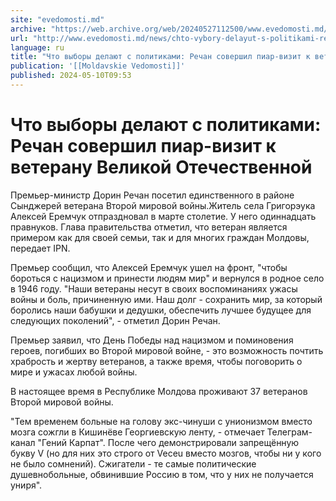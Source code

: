```yaml
---
site: "evedomosti.md"
archive: "https://web.archive.org/web/20240527112500/www.evedomosti.md/news/chto-vybory-delayut-s-politikami-rechan-sovershil-piar-vizit"
url: "http://www.evedomosti.md/news/chto-vybory-delayut-s-politikami-rechan-sovershil-piar-vizit"
language: ru
title: "Что выборы делают с политиками: Речан совершил пиар-визит к ветерану Великой Отечественной"
publication: '[[Moldavskie Vedomosti]]'
published: 2024-05-10T09:53
---
```


# Что выборы делают с политиками: Речан совершил пиар-визит к ветерану Великой Отечественной

Премьер-министр Дорин Речан посетил единственного в районе Сынджерей ветерана Второй мировой войны.Житель села Григорэука Алексей Еремчук отпраздновал в марте столетие. У него одиннадцать правнуков. Глава правительства отметил, что ветеран является примером как для своей семьи, так и для многих граждан Молдовы, передает IPN.

Премьер сообщил, что Алексей Еремчук ушел на фронт, "чтобы бороться с нацизмом и принести людям мир" и вернулся в родное село в 1946 году. "Наши ветераны несут в своих воспоминаниях ужасы войны и боль, причиненную ими. Наш долг - сохранить мир, за который боролись наши бабушки и дедушки, обеспечить лучшее будущее для следующих поколений", - отметил Дорин Речан.

Премьер заявил, что День Победы над нацизмом и поминовения героев, погибших во Второй мировой войне, - это возможность почтить храбрость и жертву ветеранов, а также время, чтобы поговорить о мире и ужасах любой войны.

В настоящее время в Республике Молдова проживают 37 ветеранов Второй мировой войны.

"Тем временем больные на голову экс-чинуши с унионизмом вместо мозга сожгли в Кишинёве Георгиевскую ленту, - отмечает Телеграм-канал "Гений Карпат". После чего демонстрировали запрещённую букву V (но для них это строго от Veceu вместо мозгов, чтобы ни у кого не было сомнений). Сжигатели - те самые политические душевнобольные, обвинившие Россию в том, что у них не получается униря".